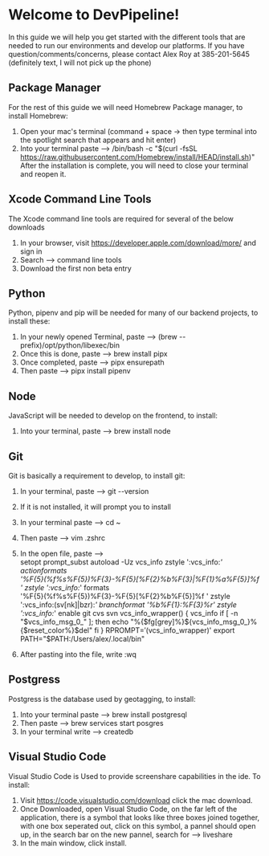 Welcome to DevPipeline!  
=======================
In this guide we will help you get started with the different tools that are needed to run our environments and develop our platforms.
If you have question/comments/concerns, please contact Alex Roy at 385-201-5645 (definitely text, I will not pick up the phone)

  
Package Manager
---------------
For the rest of this guide we will need Homebrew Package manager, to install Homebrew:
1. Open your mac's terminal (command + space -> then type terminal into the spotlight search that appears and hit enter)
2. Into your terminal paste --> /bin/bash -c "$(curl -fsSL https://raw.githubusercontent.com/Homebrew/install/HEAD/install.sh)"
After the installation is complete, you will need to close your terminal and reopen it.   


Xcode Command Line Tools
------------------------
The Xcode command line tools are required for several of the below downloads  
1. In your browser, visit https://developer.apple.com/download/more/ and sign in
2. Search --> command line tools
3. Download the first non beta entry  


Python
------
Python, pipenv and pip will be needed for many of our backend projects, to install these:
1. In your newly opened Terminal, paste --> (brew --prefix)/opt/python/libexec/bin
2. Once this is done, paste --> brew install pipx
3. Once completed, paste --> pipx ensurepath
4. Then paste --> pipx install pipenv  

Node
----
JavaScript will be needed to develop on the frontend, to install:
1. Into your terminal, paste --> brew install node  


Git
---
Git is basically a requirement to develop, to install git:
1. In your terminal, paste --> git --version
2. If it is not installed, it will prompt you to install
3. In your terminal paste --> cd ~
4. Then paste --> vim .zshrc
5. In the open file, paste -->  
    setopt prompt_subst
    autoload -Uz vcs_info
    zstyle ':vcs_info:*' actionformats \
        '%F{5}(%f%s%F{5})%F{3}-%F{5}[%F{2}%b%F{3}|%F{1}%a%F{5}]%f '
    zstyle ':vcs_info:*' formats       \
        '%F{5}(%f%s%F{5})%F{3}-%F{5}[%F{2}%b%F{5}]%f '
    zstyle ':vcs_info:(sv[nk]|bzr):*' branchformat '%b%F{1}:%F{3}%r'
    zstyle ':vcs_info:*' enable git cvs svn
    vcs_info_wrapper() {
      vcs_info
      if [ -n "$vcs_info_msg_0_" ]; then
        echo "%{$fg[grey]%}${vcs_info_msg_0_}%{$reset_color%}$del"
      fi
    }
RPROMPT=$'$(vcs_info_wrapper)'
export PATH="$PATH:/Users/alex/.local/bin"  

6. After pasting into the file, write :wq


Postgress
---------
Postgress is the database used by geotagging, to install:
1. Into your terminal paste --> brew install postgresql
2. Then paste --> brew services start posgres
3. In your terminal write --> createdb <your-profile-name>


Visual Studio Code
------------------
Visual Studio Code is Used to provide screenshare capabilities in the ide. To install:
1. Visit https://code.visualstudio.com/download click the mac download.
2. Once Downloaded, open Visual Studio Code, on the far left of the application, there is a symbol that looks like three boxes joined together, with one box seperated out, click on this symbol, a pannel should open up, in the search bar on the new pannel, search for --> liveshare
3. In the main window, click install. 
